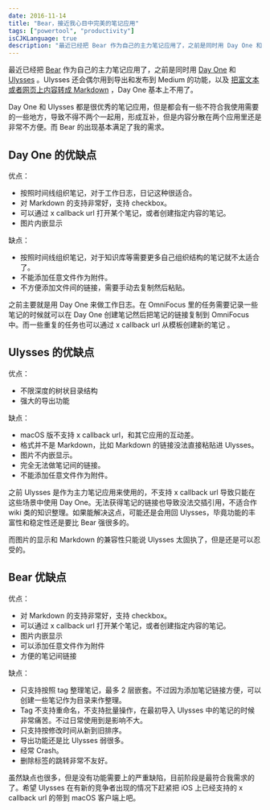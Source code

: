 ```yaml
---
date: 2016-11-14
title: "Bear，接近我心目中完美的笔记应用"
tags: ["powertool", "productivity"]
isCJKLanguage: true
description: "最近已经把 Bear 作为自己的主力笔记应用了，之前是同时用 Day One 和 Ulysses。Ulysses 还会偶尔用到导出和发布到 Medium 的功能，以及把富文本或者网页上内容转成 Markdown，Day One 基本上不用了。"
---
```


最近已经把 [Bear](http://www.bear-writer.com)  作为自己的主力笔记应用了，之前是同时用 [Day One](http://dayoneapp.com) 和 [Ulysses](https://ulyssesapp.com) 。Ulysses 还会偶尔用到导出和发布到 Medium 的功能，以及 [把富文本或者网页上内容转成 Markdown](https://medium.com/@doitian/convert-web-page-to-markdown-using-ulysses-or-bear-d59546164891?source=user_profile---------1-) ，Day One 基本上不用了。

Day One 和 Ulysses 都是很优秀的笔记应用，但是都会有一些不符合我使用需要的一些地方，导致不得不两个一起用，形成互补，但是内容分散在两个应用里还是非常不方便。而 Bear 的出现基本满足了我的需求。

<!--more-->

## Day One 的优缺点

优点：

* 按照时间线组织笔记，对于工作日志，日记这种很适合。
* 对 Markdown 的支持非常好，支持 checkbox。
* 可以通过 x callback url 打开某个笔记，或者创建指定内容的笔记。
* 图片内嵌显示

缺点：

* 按照时间线组织笔记，对于知识库等需要更多自己组织结构的笔记就不太适合了。
* 不能添加任意文件作为附件。
* 不方便添加文件间的链接，需要手动去复制然后粘贴。

之前主要就是用 Day One 来做工作日志。在 OmniFocus 里的任务需要记录一些笔记的时候就可以在 Day One 创建笔记然后把笔记的链接复制到 OmniFocus 中。而一些重复的任务也可以通过 x callback url 从模板创建新的笔记 。

## Ulysses 的优缺点

优点：

* 不限深度的树状目录结构
* 强大的导出功能

缺点：

* macOS 版不支持 x callback url，和其它应用的互动差。
* 格式并不是 Markdown，比如 Markdown 的链接没法直接粘贴进 Ulysses。
* 图片不内嵌显示。
* 完全无法做笔记间的链接。
* 不能添加任意文件作为附件。

之前 Ulysses 是作为主力笔记应用来使用的，不支持 x callback url 导致只能在这些场景中使用 Day One。无法获得笔记的链接也导致没法交插引用，不适合作 wiki 类的知识整理。如果能解决这点，可能还是会用回 Ulysses，毕竟功能的丰富性和稳定性还是要比 Bear 强很多的。

而图片的显示和 Markdown 的兼容性只能说 Ulysses 太固执了，但是还是可以忍受的。

## Bear 优缺点
优点：

* 对 Markdown 的支持非常好，支持 checkbox。
* 可以通过 x callback url 打开某个笔记，或者创建指定内容的笔记。
* 图片内嵌显示
* 可以添加任意文件作为附件
* 方便的笔记间链接

缺点：

* 只支持按照 tag 整理笔记，最多 2 层嵌套。不过因为添加笔记链接方便，可以创建一些笔记作为目录来作整理。
* Tag 不支持重命名，不支持批量操作，在最初导入 Ulysses 中的笔记的时候非常痛苦。不过日常使用到是影响不大。
* 只支持按修改时间从新到旧排序。
* 导出功能还是比 Ulysses 弱很多。
* 经常 Crash。
* 删除标签的跳转非常不友好。

虽然缺点也很多，但是没有功能需要上的严重缺陷，目前阶段是最符合我需求的了。希望 Ulysses 在有新的竞争者出现的情况下赶紧把 iOS 上已经支持的 x callback url 的带到 macOS 客户端上吧。
